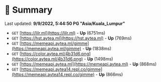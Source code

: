 # 📖 Summary
Last updated: **9/9/2022, 5:44:50 PG "Asia/Kuala_Lumpur"**

- `GET` [https://lilr.ml](https://lilr.ml) - **Up** (6751ms)
- `GET` [https://hst.aytea.ml](https://hst.aytea.ml) - **Up** (769ms)
- `GET` [https://memeapi.aytea.ml/gimme](https://memeapi.aytea.ml/gimme) - **Up** (1838ms)
- `GET` [https://color.aytea.ml/4b31d6.png](https://color.aytea.ml/4b31d6.png) - **Up** (1498ms)
- `GET` [https://memeapi.aytea.ml](https://memeapi.aytea.ml) - **Up** (868ms)
- `GET` [https://memeapi.aytea14.repl.co/gimme](https://memeapi.aytea14.repl.co/gimme) - **Up** (866ms)
